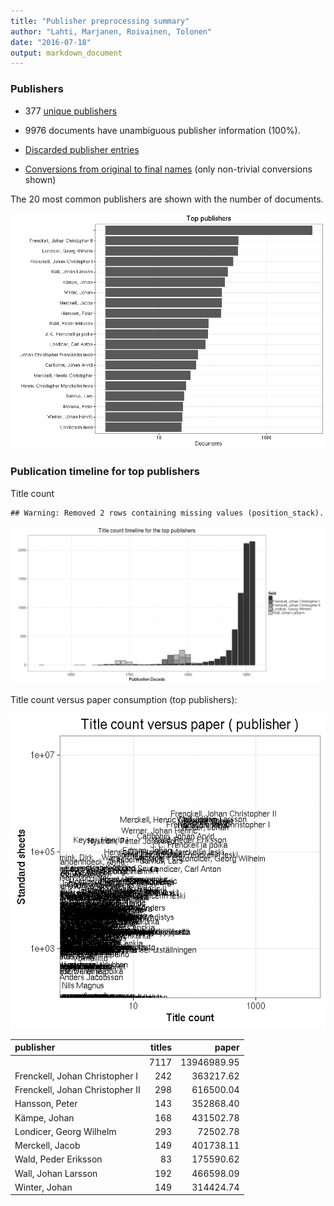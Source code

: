 ```yaml
---
title: "Publisher preprocessing summary"
author: "Lahti, Marjanen, Roivainen, Tolonen"
date: "2016-07-18"
output: markdown_document
---
```



### Publishers

 * 377 [unique publishers](output.tables/publisher_accepted.csv)

 * 9976 documents have unambiguous publisher information (100%). 

 * [Discarded publisher entries](output.tables/publisher_discarded.csv)

 * [Conversions from original to final names](output.tables/publisher_conversion_nontrivial.csv) (only non-trivial conversions shown)


The 20 most common publishers are shown with the number of documents. 

![plot of chunk summarypublisher2](figure/summarypublisher2-1.png)

### Publication timeline for top publishers

Title count


```
## Warning: Removed 2 rows containing missing values (position_stack).
```

![plot of chunk summaryTop10pubtimeline](figure/summaryTop10pubtimeline-1.png)



Title count versus paper consumption (top publishers):

![plot of chunk publishertitlespapers](figure/publishertitlespapers-1.png)

|publisher                       | titles|       paper|
|:-------------------------------|------:|-----------:|
|                                |   7117| 13946989.95|
|Frenckell, Johan Christopher I  |    242|   363217.62|
|Frenckell, Johan Christopher II |    298|   616500.04|
|Hansson, Peter                  |    143|   352868.40|
|Kämpe, Johan                    |    168|   431502.78|
|Londicer, Georg Wilhelm         |    293|    72502.78|
|Merckell, Jacob                 |    149|   401738.11|
|Wald, Peder Eriksson            |     83|   175590.62|
|Wall, Johan Larsson             |    192|   466598.09|
|Winter, Johan                   |    149|   314424.74|


